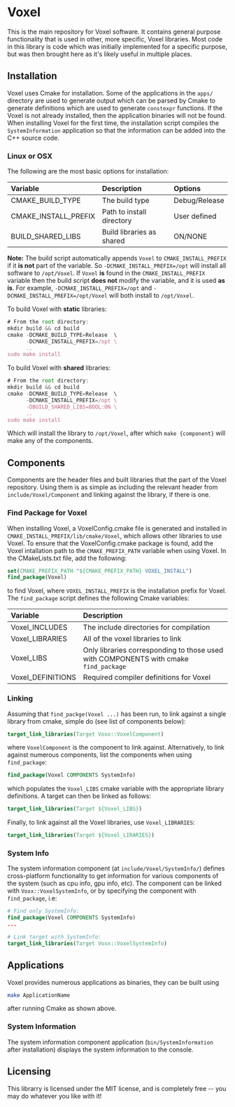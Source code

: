 # Voxel

This is the main repository for Voxel software. It contains general purpose
functionality that is used in other, more specific, Voxel libraries. Most code in
this library is code which was initially implemented for a specific purpose, but
was then brought here as it's likely useful in multiple places.

## Installation

Voxel uses Cmake for installation. Some of the applications in the ```apps/```
directory are used to generate output which can be parsed by Cmake to generate
definitions which are used to generate ```constexpr``` functions. If the Voxel is
not already installed, then the application binaries will not be found. When
installing Voxel for the first time, the installation script compiles the
```SystemInformation``` application so that the information can be added into the
C++ source code.

### Linux or OSX

The following are the most basic options for installation:

| Variable             | Description                       | Options       |
|:---------------------|:----------------------------------|:--------------|
| CMAKE_BUILD_TYPE     | The build type                    | Debug/Release |
| CMAKE_INSTALL_PREFIX | Path to install directory         | User defined  |
| BUILD_SHARED_LIBS    | Build libraries as shared         | ON/NONE	   |

__Note:__ The build script automatically appends ```Voxel``` to
	```CMAKE_INSTALL_PREFIX``` if it __is not__ part of the variable. So
	```-DCMAKE_INSTALL_PREFIX=/opt``` will install all software to
	```/opt/Voxel```. If ```Voxel``` __is__ found in the
	```CMAKE_INSTALL_PREFIX``` variable then the build script __does not__
	modify the variable, and it is used __as is__. For example,
	```-DCMAKE_INSTALL_PREFIX=/opt``` and ```-DCMAKE_INSTALL_PREFIX=/opt/Voxel```
	will both install to ```/opt/Voxel```.

To build Voxel with __static__ libraries:
```javascript
# From the root directory:
mkdir build && cd build
cmake -DCMAKE_BUILD_TYPE=Release  \
      -DCMAKE_INSTALL_PREFIX=/opt \
      ..
sudo make install
```

To build Voxel with __shared__ libraries:
```javascript
# From the root directory:
mkdir build && cd build
cmake -DCMAKE_BUILD_TYPE=Release  \
      -DCMAKE_INSTALL_PREFIX=/opt \
      -DBUILD_SHARED_LIBS=BOOL:ON \
      ..
sudo make install
```

Which will install the library to ```/opt/Voxel```, after which 
```make {component}``` will make any of the components.

## Components

Components are the header files and built libraries that the part of the Voxel
repository. Using them is as simple as including the relevant header from
```include/Voxel/Component``` and linking against the library, if there is one.

### Find Package for Voxel

When installing Voxel, a VoxelConfig.cmake file is generated and installed in
```CMAKE_INSTALL_PREFIX/lib/cmake/Voxel```, which allows other libraries to use
Voxel. To ensure that the VoxelConfig.cmake package is found, add the Voxel
intallation path to the ```CMAKE_PREFIX_PATH``` variable when using Voxel. In
the CMakeLists.txt file, add the following:

```cmake
set(CMAKE_PREFIX_PATH "${CMAKE_PREFIX_PATH} VOXEL_INSTALL")
find_package(Voxel)
```

to find Voxel, where ```VOXEL_INSTALL_PREFIX``` is the installation prefix for
Voxel. The ```find_package``` script defines the following Cmake variables:

| Variable             | Description                                              |
|:---------------------|:---------------------------------------------------------|
| Voxel_INCLUDES       | The include directories for compilation                  |
| Voxel_LIBRARIES      | All of the voxel libraries to link                       |
| Voxel_LIBS           | Only libraries corresponding to those used with COMPONENTS with cmake ```find_package``` |
| Voxel_DEFINITIONS    | Required compiler definitions for Voxel                  |

### Linking

Assuming that ```find_packge(Voxel ...)``` has been run, to link against a
single library from cmake, simple do (see list of components below):

```cmake
target_link_libraries(Target Voxx::VoxelComponent)
```

where ```VoxelComponent``` is the component to link against. Alternatively,
to link against numerous components, list the components when using
```find_package```:

```cmake
find_package(Voxel COMPONENTS SystemInfo)
```

which populates the ```Voxel_LIBS``` cmake variable with the appropriate library
definitions. A target can then be linked as follows:

```cmake
target_link_libraries(Target ${Voxel_LIBS})
```

Finally, to link against all the Voxel libraries, use ```Voxel_LIBRARIES```:

```cmake
target_link_libraries(Target ${Voxel_LIRARIES})
```

### System Info

The system information component (at ```include/Voxel/SystemInfo/```)
defines cross-platform functionality to get information for various components of
the system (such as cpu info, gpu info, etc). The component can be linked with
```Voxx::VoxelSystemInfo```, or by specifying the component with
```find_package```, i.e:

```cmake
# Find only SystemInfo:
find_package(Voxel COMPONENTS SystemInfo)
...

# Link target with SystemInfo:
target_link_libraries(Target Voxx::VoxelSystemInfo)
```

## Applications

Voxel provides numerous applications as binaries, they can be built using
```bash
make ApplicationName
```
after running Cmake as shown above.

### System Information

The system information component application (```bin/SystemInformation``` after
installation) displays the system information to the console.

## Licensing

This librarry is licensed under the MIT license, and is completely free -- you may do whatever you like with it!

